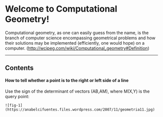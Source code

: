 

Welcome to Computational Geometry!
================================

Computational geometry, as one can easily guess from the name, is the branch of computer science encompassing geometrical problems and how their solutions may be implemented (efficiently, one would hope) on a computer. (http://wcipeg.com/wiki/Computational_geometry#Definition)

----------

Contents
-------------

#### How to tell whether a point is to the right or left side of a line

Use the sign of the determinant of vectors (AB,AM), where M(X,Y) is the query point:

	
	![fig-1](https://anabelcifuentes.files.wordpress.com/2007/11/geometria11.jpg)


 










































































































































































































































































































































































